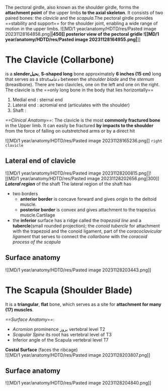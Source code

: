 The pectoral girdle, also known as the shoulder girdle, forms the **attachment point** of the upper limbs **to the axial skeleton**.
It consists of two paired bones: the *clavicle* and the *scapula*.The pectoral girdle provides ==stability and support== for the shoulder joint, enabling a wide range of motion in the upper limbs. 
![[MD/1 year/anatomy/HDTD/res/Pasted image 20231128164858.png|**|450]]
posterior view of the pectoral gridle
![[MD/1 year/anatomy/HDTD/res/Pasted image 20231128164955.png|**]]

# The Clavicle (Collarbone)
is a **slenderنحيل**, **S-shaped long** bone approximately **6 inches (15 cm)** long that serves as a strutدعامة between the *shoulder blade* and the *sternum* (breastbone). There are two clavicles, one on the left and one on the right. The clavicle is the ==only long bone in the body that lies horizontally== 

1. Medial end : sternal end
2. Lateral end : acromial end (articulates with the shoulder)
3. Shaft : 

*==Clinical Anatomy==*: The clavicle is the most **commonly fractured bone** in the Upper limb. It can easily be fractured **by impacts to the shoulder** from the force of falling on outstretched arms or by a direct hit 

![[MD/1 year/anatomy/HDTD/res/Pasted image 20231128165236.png]]
`right clavicle` 
## Lateral end  of clavicle 
![[MD/1 year/anatomy/HDTD/res/Pasted image 20231128200815.png]]![[MD/1 year/anatomy/HDTD/res/Pasted image 20231128202656.png|300]]
***Lateral region*** of the shaft The lateral region of the shaft has 
- two borders  
	-  **anterior border** is concave forward and gives origin to the deltoid muscle.
	-  **posterior border** is convex and gives attachment to the trapezius muscle.Cartilage  
- the **inferior** surface has a ridge called the *trapezoid line* and a **tubercle**(small rounded projection); the *conoid tubercle* for attachment with the trapezoid and the conoid ligament, part of the *coracoclavicular ligament* that serves to connect the *collarbone* with the *coracoid process of the scapula*
## Surface anatomy 
![[MD/1 year/anatomy/HDTD/res/Pasted image 20231128203443.png]]


# The Scapula (Shoulder Blade) 
It is a **triangular**, **flat** bone, which serves as a site for **attachment for many (17) muscles**.

*==Surface Anatomy==*:
- *Acromion* prominence بروز vertebral level T2
- *Scapular Spine* its root has vertebral level of T3
- Inferior angle of the Scapula vertebral level T7

**Costal Surface** (faces the ribcage)  
![[MD/1 year/anatomy/HDTD/res/Pasted image 20231128203807.png]]
## Surface anatomy
![[MD/1 year/anatomy/HDTD/res/Pasted image 20231128204840.png]]